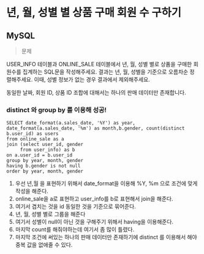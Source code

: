 # 년, 월, 성별 별 상품 구매 회원 수 구하기
## MySQL

>문제

USER_INFO 테이블과 ONLINE_SALE 테이블에서 년, 월, 성별 별로 상품을 구매한 회원수를 집계하는 SQL문을 작성해주세요. 결과는 년, 월, 성별을 기준으로 오름차순 정렬해주세요. 이때, 성별 정보가 없는 경우 결과에서 제외해주세요.

동일한 날짜, 회원 ID, 상품 ID 조합에 대해서는 하나의 판매 데이터만 존재합니다.

### distinct 와 group by 를 이용해 성공!

```
SELECT date_format(a.sales_date, '%Y') as year, date_format(a.sales_date, '%m') as month,b.gender, count(distinct b.user_id) as users
from online_sale as a
join (select user_id, gender
     from user_info) as b
on a.user_id = b.user_id
group by year, month, gender
having b.gender is not null
order by year, month, gender
```

1. 우선 년,월 을 표현하기 위해서 date_format을 이용해 %Y, %m 으로 조건에 맞게 작성을 해준다.
2. online_sale을 a로 표현하고 user_info를 b로 표현해서 join을 해준다.
3. 여기서 겹치는 것을 id 동일한 것을 기준으로 묶어준다.
4. 년, 월, 성별 별로 그룹을 해준다
5. 여기서 성별이 null이 아닌 것을 구해주기 위해서 having을 이용해준다.
6. 마지막 count를 해줘야하는데 여기서 좀 많이 틀렸다.
7. 마지막 조건에 써있는 하나의 판매 데이터만 존재하기에 distinct 를 이용해서 해야 중복 값을 없애줄 수 있다.
